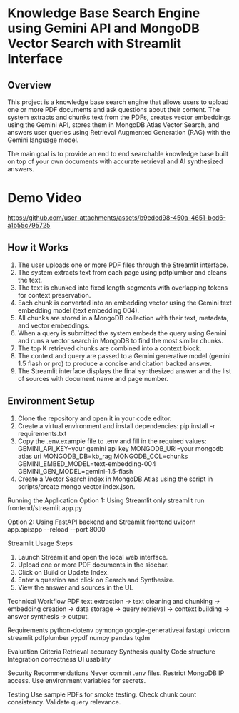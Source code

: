 # Knowledge Base Search Engine using Gemini API and MongoDB Vector Search with Streamlit Interface

## Overview
This project is a knowledge base search engine that allows users to upload one or more PDF documents and ask questions about their content. The system extracts and chunks text from the PDFs, creates vector embeddings using the Gemini API, stores them in MongoDB Atlas Vector Search, and answers user queries using Retrieval Augmented Generation (RAG) with the Gemini language model.

The main goal is to provide an end to end searchable knowledge base built on top of your own documents with accurate retrieval and AI synthesized answers.
##
# Demo Video

https://github.com/user-attachments/assets/b9eded98-450a-4651-bcd6-a1b55c795725

## How it Works
1. The user uploads one or more PDF files through the Streamlit interface.
2. The system extracts text from each page using pdfplumber and cleans the text.
3. The text is chunked into fixed length segments with overlapping tokens for context preservation.
4. Each chunk is converted into an embedding vector using the Gemini text embedding model (text embedding 004).
5. All chunks are stored in a MongoDB collection with their text, metadata, and vector embeddings.
6. When a query is submitted the system embeds the query using Gemini and runs a vector search in MongoDB to find the most similar chunks.
7. The top K retrieved chunks are combined into a context block.
8. The context and query are passed to a Gemini generative model (gemini 1.5 flash or pro) to produce a concise and citation backed answer.
9. The Streamlit interface displays the final synthesized answer and the list of sources with document name and page number.

## Environment Setup
1. Clone the repository and open it in your code editor.
2. Create a virtual environment and install dependencies:
   pip install -r requirements.txt
3. Copy the .env.example file to .env and fill in the required values:
   GEMINI_API_KEY=your gemini api key
   MONGODB_URI=your mongodb atlas uri
   MONGODB_DB=kb_rag
   MONGODB_COL=chunks
   GEMINI_EMBED_MODEL=text-embedding-004
   GEMINI_GEN_MODEL=gemini-1.5-flash
4. Create a Vector Search index in MongoDB Atlas using the script in scripts/create mongo vector index.json.

Running the Application
Option 1: Using Streamlit only
   streamlit run frontend/streamlit app.py

Option 2: Using FastAPI backend and Streamlit frontend
   uvicorn app.api:app --reload --port 8000

Streamlit Usage Steps
1. Launch Streamlit and open the local web interface.
2. Upload one or more PDF documents in the sidebar.
3. Click on Build or Update Index.
4. Enter a question and click on Search and Synthesize.
5. View the answer and sources in the UI.

Technical Workflow
PDF text extraction -> text cleaning and chunking -> embedding creation -> data storage -> query retrieval -> context building -> answer synthesis -> output.

Requirements
python-dotenv
pymongo
google-generativeai
fastapi
uvicorn
streamlit
pdfplumber
pypdf
numpy
pandas
tqdm

Evaluation Criteria
Retrieval accuracy
Synthesis quality
Code structure
Integration correctness
UI usability

Security Recommendations
Never commit .env files.
Restrict MongoDB IP access.
Use environment variables for secrets.

Testing
Use sample PDFs for smoke testing.
Check chunk count consistency.
Validate query relevance.
